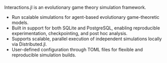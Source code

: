 Interactions.jl is an evolutionary game theory simulation framework.

- Run scalable simulations for agent-based evolutionary game-theoretic models.
- Built in support for both SQLite and PostgreSQL, enabling reproducible experimentation, checkpointing, and post hoc analysis.
- Supports scalable, parallel execution of independent simulations locally via Distributed.jl.
- User-defined configuration through TOML files for flexible and reproducible simulation builds.
